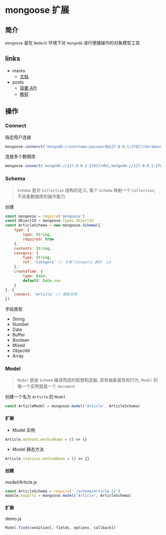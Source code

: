 # mongoose 扩展

## 简介
`mongoose` 是在 `NodeJS` 环境下对 `mongodb` 进行便捷操作的对象模型工具

## links
- marks
    - [文档](http://mongoosejs.com/docs/guide.html)
- posts
    - [简要 API](https://segmentfault.com/a/1190000008366129)
    - [教程](https://github.com/alsotang/node-lessons/tree/master/lesson15)

## 操作
### Connect
指定用户连接
```javascript
mongoose.connenct('mongodb://username:password@127.0.0.1:27017/darabaseName'[, optins, callback])
```

连接多个数据库
```javascript
mongoose.connect('mongodb://127.0.0.1:27017/db1,mongodb://127.0.0.1:27017/db2', {mongos: true})
```

### Schema
> `Schema` 是对 `Collection` 结构的定义, 每个 `Schema` 映射一个 `Collection`, 不具备数据库的操作能力

创建
```javascript
const mongoose = require('mongoose')
const ObjectId = mongoose.Types.ObjectId
const ArticleSchema = new mongoose.Schema({
    type: {
        type: String,
        required: true
    },
    contents: String,
    category: {
        type: String,
        ref: 'Category' // 关联 Category 表的 _id
    },
    createTime: {
        type: Date,
        default: Date.now
    }
}, {
    connect: 'Article' // 模型名称
})
```

字段类型
- String
- Number
- Date
- Buffer
- Boolean
- Mixed
- ObjectId
- Array

### Model
> `Model` 是由 `Schema` 编译而成的假想构造器, 具有抽象属性和行为, `Model` 的每一个实例就是一个 `document`

创建一个名为 `Article` 的 `Model`
```javascript
const ArticleModel = mongoose.model('Article', ArticleSchema)
```

#### 扩展
- Model 实例
```javascript
Article.methods.methodName = () => {}
```
- Model 静态方法
```javascript
Article.statices.methodName = () => {}
```

#### 创建
model/Article.js
```javascript
const ArticleSchema = require('./schema/Article.js')
module.exports = mongoose.model('Article', ArticleSchema)
```

#### 扩展
demo.js
```javascript
Model.find(condition[, fields, options, callback])
```














